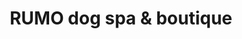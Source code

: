 ---
title: "RUMO dog spa & boutique"
url: /duesseldorf/rumo-dog-spa-und-boutique/
shop: Tiersalon
---
